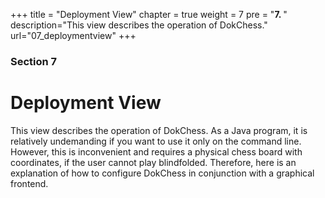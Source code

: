 +++
title = "Deployment View"
chapter = true
weight = 7
pre = "<b>7. </b>"
description="This view describes the operation of DokChess."
url="07_deploymentview"
+++

### Section 7

# Deployment View

This view describes the operation of DokChess.
As a Java program, it is relatively undemanding if you want to use it only on the command line.
However, this is inconvenient and requires a physical chess board with coordinates, if the user cannot play blindfolded.
Therefore, here is an explanation of how to configure DokChess in conjunction with a graphical frontend.
